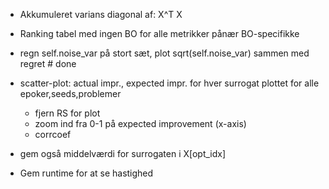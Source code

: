 - Akkumuleret varians diagonal af: X^T X
- Ranking tabel med ingen BO for alle metrikker pånær BO-specifikke
- regn self.noise_var på stort sæt, plot sqrt(self.noise_var) sammen med regret # done
- scatter-plot: actual impr., expected impr. for hver surrogat plottet for alle epoker,seeds,problemer

  - fjern RS for plot
  - zoom ind fra 0-1 på expected improvement (x-axis)
  - corrcoef

- gem også middelværdi for surrogaten i X[opt_idx]
- Gem runtime for at se hastighed

